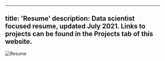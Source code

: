 
---
title: 'Resume'
description: Data scientist focused resume, updated July 2021. Links to projects can be found in the Projects tab of this website. 
---

![Resume](/images/Resume_Amanda_Park.jpg)

